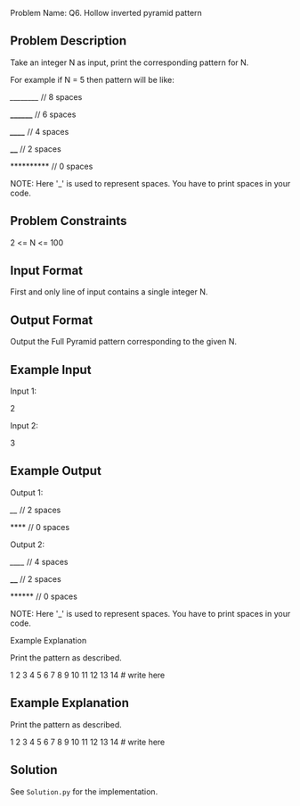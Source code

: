 Problem Name: Q6. Hollow inverted pyramid pattern

## Problem Description

Take an integer N as input, print the corresponding pattern for N.

For example if N = 5 then pattern will be like:

*________* // 8 spaces

**______** // 6 spaces

***____*** // 4 spaces

****__**** // 2 spaces

********** // 0 spaces

NOTE: Here '_' is used to represent spaces. You have to print spaces in your code.

## Problem Constraints

2 <= N <= 100

## Input Format

First and only line of input contains a single integer N.

## Output Format

Output the Full Pyramid pattern corresponding to the given N.

## Example Input

Input 1:

2

Input 2:

3

## Example Output

Output 1:

*__* // 2 spaces

**** // 0 spaces

Output 2:

*____* // 4 spaces

**__** // 2 spaces

****** // 0 spaces

NOTE: Here '_' is used to represent spaces. You have to print spaces in your code.

Example Explanation

Print the pattern as described.

1
2
3
4
5
6
7
8
9
10
11
12
13
14
# write here

## Example Explanation

Print the pattern as described.

1
2
3
4
5
6
7
8
9
10
11
12
13
14
# write here

## Solution

See `Solution.py` for the implementation.